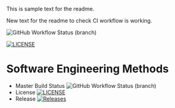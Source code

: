 This is sample text for the readme.

New text for the readme to check CI workflow is working.

![GitHub Workflow Status (branch)](https://img.shields.io/github/actions/workflow/status/jamnic1994/sem/main.yml?branch=master)

[![LICENSE](https://img.shields.io/github/license/jamnic1994/sem.svg?style=flat-square)](https://github.com/jamnic1994/sem/blob/master/LICENSE)

# Software Engineering Methods
* Master Build Status ![GitHub Workflow Status (branch)](https://img.shields.io/github/actions/workflow/status/jamnic1994/sem/main.yml?branch=master)
* License [![LICENSE](https://img.shields.io/github/license/jamnic1994/sem.svg?style=flat-square)](https://github.com/jamnic1994/sem/blob/master/LICENSE)
* Release [![Releases](https://img.shields.io/github/release/jamnic1994/sem/all.svg?style=flat-square)](https://github.com/jamnic1994/sem/releases)